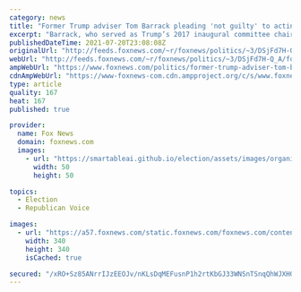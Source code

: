 ```yaml
---
category: news
title: "Former Trump adviser Tom Barrack pleading 'not guilty' to acting as UAE agent: attorney"
excerpt: "Barrack, who served as Trump’s 2017 inaugural committee chair, was arrested and charged on Tuesday with being an agent of the United Arab Emirates between April 2016 and April 2018."
publishedDateTime: 2021-07-20T23:08:08Z
originalUrl: "http://feeds.foxnews.com/~r/foxnews/politics/~3/DSjFd7H-Q_A/former-trump-adviser-tom-barrack-pleading-not-guilty-united-arab-emirates-agent"
webUrl: "http://feeds.foxnews.com/~r/foxnews/politics/~3/DSjFd7H-Q_A/former-trump-adviser-tom-barrack-pleading-not-guilty-united-arab-emirates-agent"
ampWebUrl: "https://www.foxnews.com/politics/former-trump-adviser-tom-barrack-pleading-not-guilty-united-arab-emirates-agent.amp"
cdnAmpWebUrl: "https://www-foxnews-com.cdn.ampproject.org/c/s/www.foxnews.com/politics/former-trump-adviser-tom-barrack-pleading-not-guilty-united-arab-emirates-agent.amp"
type: article
quality: 167
heat: 167
published: true

provider:
  name: Fox News
  domain: foxnews.com
  images:
    - url: "https://smartableai.github.io/election/assets/images/organizations/foxnews.com-50x50.jpg"
      width: 50
      height: 50

topics:
  - Election
  - Republican Voice

images:
  - url: "https://a57.foxnews.com/static.foxnews.com/foxnews.com/content/uploads/2020/05/340/340/marta.jpg?ve=1&tl=1"
    width: 340
    height: 340
    isCached: true

secured: "/xRO+Sz85ANrrIJzEEOJv/nKLsDqMEFusnP1h2rtKbGJ33WNSnTSnqQhWJXHGJ8Evliq+X0nDfjgtqnbUwvQ0Bfh7GsnNIpxv4HcrqUf/h69Y7p/Y9DrLD94Tv+rY1faoqoX7YQz1nk2CDITNp8j8CM+mexCtliiyJutF3zdRsOiI/9IbbEBHU8Xs7OHjc6ezYdVvn8Gg5Hcdqglg0dWo1yAldM28zzS5EJEKuD6Tt+RZXVUUF4bQu/PENpnHVfdEhGukhe8ydWklFzJwlxD3JcOOGIermldZRPcNlhVlAOxk7JCWBrUuPfb/OT55y8ACFT0EV9UlRQpBnBhNQkrxC7tuyd60c+J171fWRv2GfI=;rIXDaJwx1ATZ0mma1w6QMg=="
---
```


